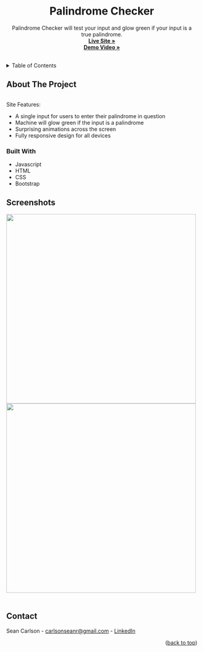 <div id="top"></div>
<div align="center">

  <h1 align="center">Palindrome Checker</h1>

  <p align="center">
    Palindrome Checker will test your input and glow green if your input is a true palindrome.
    <br />
    <a href="https://seancarlson96.github.io/Palindrome-Checker/" target="_blank"><strong>Live Site »</strong></a><br />
    <a href="" target="_blank"><strong>Demo Video »</strong></a>
    <br />
    <br />
  </p>
</div>

<details>
  <summary>Table of Contents</summary>
  <ol>
    <li>
      <a href="#about-the-project">About The Project</a>
      <ul>
        <li><a href="#built-with">Built With</a></li>
      </ul>
    </li>
    <li><a href="#screenshots">Screenshots</a></li>
    <li><a href="#contact">Contact</a></li>
  </ol>
</details>


## About The Project

<img src="README.screenshots/QSSS1.png" alt="">

Site Features:
* A single input for users to enter their palindrome in question
* Machine will glow green if the input is a palindrome
* Surprising animations across the screen
* Fully responsive design for all devices

### Built With

* Javascript
* HTML
* CSS
* Bootstrap

## Screenshots

<div display="flex">
  <img src="README.screenshots/QSSS1.png" alt="" height="500">
  <img src="README.screenshots/QSSS2.png" alt="" height="500">
  <img src="README.screenshots/QSSSempty.png" alt="">
  <img src="README.screenshots/QSSSemail.png" alt="">
  <img src="README.screenshots/QSSShours.png" alt="">
  <img src="README.screenshots/QSSSdb.png" alt="">
</div>

<!-- CONTACT -->
## Contact

Sean Carlson - carlsonseanr@gmail.com - <a href="https://www.linkedin.com/in/sean-carlson-5954b5161" target="_blank">LinkedIn</a>

<p align="right">(<a href="#top">back to top</a>)</p>
